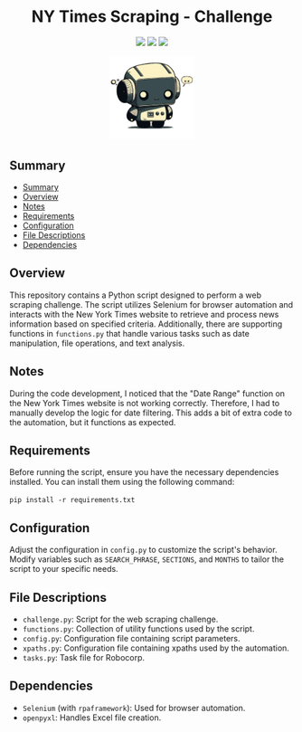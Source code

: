 <h1 align='center'>NY Times Scraping - Challenge</h1>

<p align="center">
<img src='https://img.shields.io/badge/Python-v3.11.7-yellow'>
<img src='https://img.shields.io/badge/rpaframework-v28.0.0-green'>
<img src='https://img.shields.io/badge/openpyxl-v3.1.2-red'>
</p>

<p align='center'>
<img width=150 src='/public/robot.png'>
</p>

## Summary

- [Summary](#summary)
- [Overview](#overview)
- [Notes](#notes)
- [Requirements](#requirements)
- [Configuration](#configuration)
- [File Descriptions](#file-descriptions)
- [Dependencies](#dependencies)

## Overview

This repository contains a Python script designed to perform a web scraping challenge. The script utilizes Selenium for browser automation and interacts with the New York Times website to retrieve and process news information based on specified criteria. Additionally, there are supporting functions in `functions.py` that handle various tasks such as date manipulation, file operations, and text analysis.

## Notes

During the code development, I noticed that the "Date Range" function on the New York Times website is not working correctly. Therefore, I had to manually develop the logic for date filtering. This adds a bit of extra code to the automation, but it functions as expected.

## Requirements

Before running the script, ensure you have the necessary dependencies installed. You can install them using the following command:

```pip install -r requirements.txt```

## Configuration

Adjust the configuration in `config.py` to customize the script's behavior. Modify variables such as `SEARCH_PHRASE`, `SECTIONS`, and `MONTHS` to tailor the script to your specific needs.

## File Descriptions

- `challenge.py`: Script for the web scraping challenge.
- `functions.py`: Collection of utility functions used by the script.
- `config.py`: Configuration file containing script parameters.
- `xpaths.py`: Configuration file containing xpaths used by the automation.
- `tasks.py`: Task file for Robocorp.

## Dependencies

- `Selenium` (with `rpaframework`): Used for browser automation.
- `openpyxl`: Handles Excel file creation.